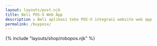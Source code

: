 ```yaml
---
layout: layouts/post.njk
title: Beli POS-X Web App
description : Beli aplikasi toko POS-X integrasi website web app
permalink: /buyposx/
---
```


{% include "layouts/shop/robopos.njk" %}
